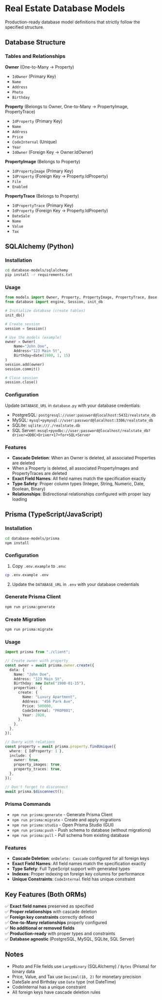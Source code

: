# Real Estate Database Models

Production-ready database model definitions that strictly follow the specified structure.

## Database Structure

### Tables and Relationships

**Owner** (One-to-Many → Property)

- `IdOwner` (Primary Key)
- `Name`
- `Address`
- `Photo`
- `Birthday`

**Property** (Belongs to Owner, One-to-Many → PropertyImage, PropertyTrace)

- `IdProperty` (Primary Key)
- `Name`
- `Address`
- `Price`
- `CodeInternal` (Unique)
- `Year`
- `IdOwner` (Foreign Key → Owner.IdOwner)

**PropertyImage** (Belongs to Property)

- `IdPropertyImage` (Primary Key)
- `IdProperty` (Foreign Key → Property.IdProperty)
- `File`
- `Enabled`

**PropertyTrace** (Belongs to Property)

- `IdPropertyTrace` (Primary Key)
- `IdProperty` (Foreign Key → Property.IdProperty)
- `DateSale`
- `Name`
- `Value`
- `Tax`

## SQLAlchemy (Python)

### Installation

```bash
cd database-models/sqlalchemy
pip install -r requirements.txt
```

### Usage

```python
from models import Owner, Property, PropertyImage, PropertyTrace, Base
from database import engine, Session, init_db

# Initialize database (create tables)
init_db()

# Create session
session = Session()

# Use the models (example)
owner = Owner(
    Name="John Doe",
    Address="123 Main St",
    Birthday=date(1980, 1, 15)
)
session.add(owner)
session.commit()

# Close session
session.close()
```

### Configuration

Update `DATABASE_URL` in `database.py` with your database credentials:

- PostgreSQL: `postgresql://user:password@localhost:5432/realstate_db`
- MySQL: `mysql+pymysql://user:password@localhost:3306/realstate_db`
- SQLite: `sqlite:///./realstate.db`
- SQL Server: `mssql+pyodbc://user:password@localhost/realstate_db?driver=ODBC+Driver+17+for+SQL+Server`

### Features

- **Cascade Deletion**: When an Owner is deleted, all associated Properties are deleted
- When a Property is deleted, all associated PropertyImages and PropertyTraces are deleted
- **Exact Field Names**: All field names match the specification exactly
- **Type Safety**: Proper column types (Integer, String, Numeric, Date, Boolean, Binary)
- **Relationships**: Bidirectional relationships configured with proper lazy loading

## Prisma (TypeScript/JavaScript)

### Installation

```bash
cd database-models/prisma
npm install
```

### Configuration

1. Copy `.env.example` to `.env`:

```bash
cp .env.example .env
```

2. Update the `DATABASE_URL` in `.env` with your database credentials

### Generate Prisma Client

```bash
npm run prisma:generate
```

### Create Migration

```bash
npm run prisma:migrate
```

### Usage

```typescript
import prisma from "./client";

// Create owner with property
const owner = await prisma.owner.create({
  data: {
    Name: "John Doe",
    Address: "123 Main St",
    Birthday: new Date("1980-01-15"),
    properties: {
      create: {
        Name: "Luxury Apartment",
        Address: "456 Park Ave",
        Price: 500000,
        CodeInternal: "PROP001",
        Year: 2020,
      },
    },
  },
});

// Query with relations
const property = await prisma.property.findUnique({
  where: { IdProperty: 1 },
  include: {
    owner: true,
    property_images: true,
    property_traces: true,
  },
});

// Don't forget to disconnect
await prisma.$disconnect();
```

### Prisma Commands

- `npm run prisma:generate` - Generate Prisma Client
- `npm run prisma:migrate` - Create and apply migrations
- `npm run prisma:studio` - Open Prisma Studio (GUI)
- `npm run prisma:push` - Push schema to database (without migrations)
- `npm run prisma:pull` - Pull schema from existing database

### Features

- **Cascade Deletion**: `onDelete: Cascade` configured for all foreign keys
- **Exact Field Names**: All field names match the specification exactly
- **Type Safety**: Full TypeScript support with generated types
- **Indexes**: Proper indexing on foreign key columns for performance
- **Unique Constraints**: `CodeInternal` field has unique constraint

## Key Features (Both ORMs)

✅ **Exact field names** preserved as specified  
✅ **Proper relationships** with cascade deletion  
✅ **Foreign key constraints** correctly defined  
✅ **One-to-Many relationships** properly configured  
✅ **No additional or removed fields**  
✅ **Production-ready** with proper types and constraints  
✅ **Database agnostic** (PostgreSQL, MySQL, SQLite, SQL Server)

## Notes

- Photo and File fields use `LargeBinary` (SQLAlchemy) / `Bytes` (Prisma) for binary data
- Price, Value, and Tax use `Decimal(18, 2)` for monetary precision
- DateSale and Birthday use `Date` type (not DateTime)
- CodeInternal has a unique constraint
- All foreign keys have cascade deletion rules
